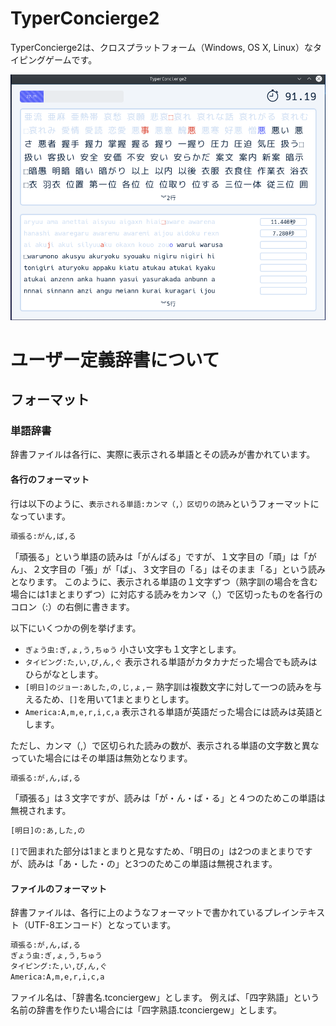 # TyperConcierge2
TyperConcierge2は、クロスプラットフォーム（Windows, OS X, Linux）なタイピングゲームです。

![タイピング画面](./image/typing_view.png)

# ユーザー定義辞書について
## フォーマット
### 単語辞書
辞書ファイルは各行に、実際に表示される単語とその読みが書かれています。

#### 各行のフォーマット

行は以下のように、`表示される単語:カンマ（,）区切りの読み`というフォーマットになっています。

```txt
頑張る:がん,ば,る
```

「頑張る」という単語の読みは「がんばる」ですが、１文字目の「頑」は「がん」、２文字目の「張」が「ば」、３文字目の「る」はそのまま「る」という読みとなります。
このように、表示される単語の１文字ずつ（熟字訓の場合を含む場合には1まとまりずつ）に対応する読みをカンマ（,）で区切ったものを各行のコロン（:）の右側に書きます。

以下にいくつかの例を挙げます。

* `ぎょう虫:ぎ,ょ,う,ちゅう` 小さい文字も１文字とします。
* `タイピング:た,い,ぴ,ん,ぐ` 表示される単語がカタカナだった場合でも読みはひらがなとします。
* `[明日]のジョー:あした,の,じ,ょ,ー` 熟字訓は複数文字に対して一つの読みを与えるため、`[]`を用いて1まとまりとします。
* `America:A,m,e,r,i,c,a` 表示される単語が英語だった場合には読みは英語とします。


ただし、カンマ（,）で区切られた読みの数が、表示される単語の文字数と異なっていた場合にはその単語は無効となります。

```txt
頑張る:が,ん,ば,る
```
「頑張る」は３文字ですが、読みは「が・ん・ば・る」と４つのためこの単語は無視されます。

```txt
[明日]の:あ,した,の
```
`[]`で囲まれた部分は1まとまりと見なすため、「明日の」は2つのまとまりですが、読みは「あ・した・の」と3つのためこの単語は無視されます。


#### ファイルのフォーマット
辞書ファイルは、各行に上のようなフォーマットで書かれているプレインテキスト（UTF-8エンコード）となっています。

```txt
頑張る:が,ん,ば,る
ぎょう虫:ぎ,ょ,う,ちゅう
タイピング:た,い,ぴ,ん,ぐ
America:A,m,e,r,i,c,a
```

ファイル名は、「辞書名.tconciergew」とします。
例えば、「四字熟語」という名前の辞書を作りたい場合には「四字熟語.tconciergew」とします。
